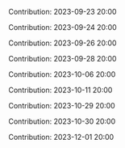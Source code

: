 Contribution: 2023-09-23 20:00

Contribution: 2023-09-24 20:00

Contribution: 2023-09-26 20:00

Contribution: 2023-09-28 20:00

Contribution: 2023-10-06 20:00

Contribution: 2023-10-11 20:00

Contribution: 2023-10-29 20:00

Contribution: 2023-10-30 20:00

Contribution: 2023-12-01 20:00


